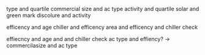 type and quartile
commercial size and ac type
activity and quartile
solar and green mark
discolure and activity

efficency and age
chiller and efficency
area and efficency and chiller check

effiecncy and age and and chiller check
ac type and effiency? -> commercilasize and ac type
